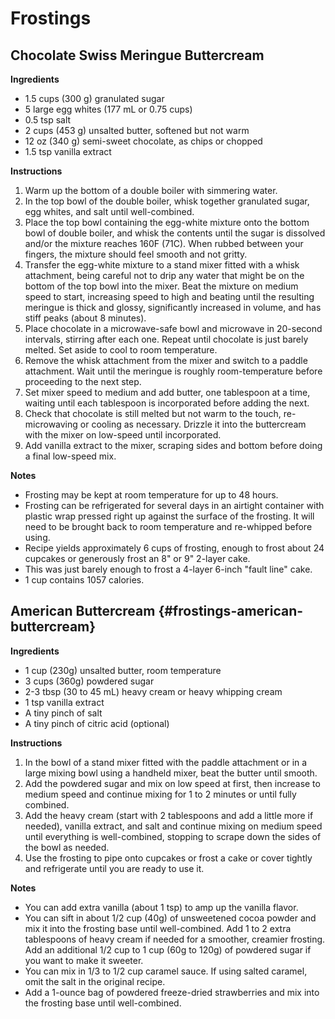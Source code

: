 # Frostings

## Chocolate Swiss Meringue Buttercream

__Ingredients__
- 1.5 cups (300 g) granulated sugar
- 5 large egg whites (177 mL or 0.75 cups)
- 0.5 tsp salt
- 2 cups (453 g) unsalted butter, softened but not warm
- 12 oz (340 g) semi-sweet chocolate, as chips or chopped
- 1.5 tsp vanilla extract

__Instructions__

1. Warm up the bottom of a double boiler with simmering water.
2. In the top bowl of the double boiler, whisk together granulated
sugar, egg whites, and salt until well-combined.
3. Place the top bowl containing the egg-white mixture onto the bottom
bowl of double boiler, and whisk the contents until the sugar is
dissolved and/or the mixture reaches 160F (71C). When rubbed between
your fingers, the mixture should feel smooth and not gritty.
4. Transfer the egg-white mixture to a stand mixer fitted with a whisk
attachment, being careful not to drip any water that might be on the
bottom of the top bowl into the mixer. Beat the mixture on medium
speed to start, increasing speed to high and beating until the
resulting meringue is thick and glossy, significantly increased in
volume, and has stiff peaks (about 8 minutes).
5. Place chocolate in a microwave-safe bowl and microwave in 20-second
intervals, stirring after each one. Repeat until chocolate is just
barely melted. Set aside to cool to room temperature.
6. Remove the whisk attachment from the mixer and switch to a paddle
attachment. Wait until the meringue is roughly room-temperature before
proceeding to the next step.
7. Set mixer speed to medium and add butter, one tablespoon at a time,
waiting until each tablespoon is incorporated before adding the next.
8. Check that chocolate is still melted but not warm to the touch,
re-microwaving or cooling as necessary. Drizzle it into the
buttercream with the mixer on low-speed until incorporated.
9. Add vanilla extract to the mixer, scraping sides and bottom before
doing a final low-speed mix.

__Notes__
- Frosting may be kept at room temperature for up to 48 hours.
- Frosting can be refrigerated for several days in an airtight
  container with plastic wrap pressed right up against the surface of
  the frosting. It will need to be brought back to room temperature
  and re-whipped before using.
- Recipe yields approximately 6 cups of frosting, enough to frost
  about 24 cupcakes or generously frost an 8" or 9" 2-layer cake.
- This was just barely enough to frost a 4-layer 6-inch "fault line"
  cake.
- 1 cup contains 1057 calories.
  
## American Buttercream {#frostings-american-buttercream}

__Ingredients__
- 1 cup (230g) unsalted butter, room temperature
- 3 cups (360g) powdered sugar
- 2-3 tbsp (30 to 45 mL) heavy cream or heavy whipping cream
- 1 tsp vanilla extract
- A tiny pinch of salt
- A tiny pinch of citric acid (optional)
  
__Instructions__

1. In the bowl of a stand mixer fitted with the paddle attachment or in a large
mixing bowl using a handheld mixer, beat the butter until smooth.
2. Add the powdered sugar and mix on low speed at first, then increase to medium
speed and continue mixing for 1 to 2 minutes or until fully combined.
3. Add the heavy cream (start with 2 tablespoons and add a little more if
needed), vanilla extract, and salt and continue mixing on medium speed until
everything is well-combined, stopping to scrape down the sides of the bowl as
needed.
4. Use the frosting to pipe onto cupcakes or frost a cake or cover tightly and
refrigerate until you are ready to use it.

__Notes__
- You can add extra vanilla (about 1 tsp) to amp up the vanilla flavor.
- You can sift in about 1/2 cup (40g) of unsweetened cocoa powder and mix it
  into the frosting base until well-combined. Add 1 to 2 extra tablespoons of
  heavy cream if needed for a smoother, creamier frosting. Add an additional 1/2
  cup to 1 cup (60g to 120g) of powdered sugar if you want to make it sweeter.
- You can mix in 1/3 to 1/2 cup caramel sauce. If using salted caramel, omit the
  salt in the original recipe.
- Add a 1-ounce bag of powdered freeze-dried strawberries and mix into the
  frosting base until well-combined.